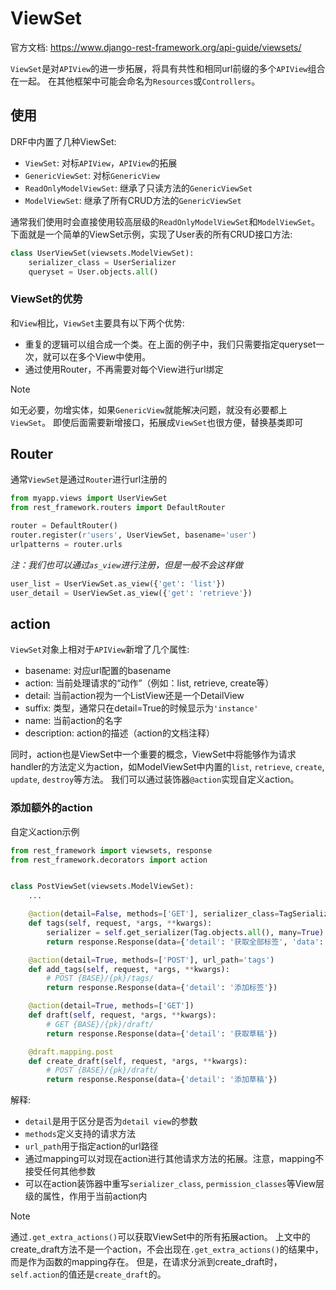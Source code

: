 # ViewSet

官方文档: https://www.django-rest-framework.org/api-guide/viewsets/

`ViewSet`是对`APIView`的进一步拓展，将具有共性和相同url前缀的多个`APIView`组合在一起。
在其他框架中可能会命名为`Resources`或`Controllers`。

## 使用
DRF中内置了几种ViewSet:
* `ViewSet`: 对标`APIView`，`APIView`的拓展
* `GenericViewSet`: 对标`GenericView`
* `ReadOnlyModelViewSet`: 继承了只读方法的`GenericViewSet`
* `ModelViewSet`: 继承了所有CRUD方法的`GenericViewSet`

通常我们使用时会直接使用较高层级的`ReadOnlyModelViewSet`和`ModelViewSet`。
下面就是一个简单的ViewSet示例，实现了User表的所有CRUD接口方法:

```python
class UserViewSet(viewsets.ModelViewSet):
    serializer_class = UserSerializer
    queryset = User.objects.all()

```

### ViewSet的优势
和`View`相比，`ViewSet`主要具有以下两个优势:
* 重复的逻辑可以组合成一个类。在上面的例子中，我们只需要指定queryset一次，就可以在多个View中使用。
* 通过使用Router，不再需要对每个View进行url绑定

> [!Note]
> 如无必要，勿增实体，如果`GenericView`就能解决问题，就没有必要都上`ViewSet`。
> 即使后面需要新增接口，拓展成`ViewSet`也很方便，替换基类即可



## Router

通常`ViewSet`是通过`Router`进行url注册的
```python
from myapp.views import UserViewSet
from rest_framework.routers import DefaultRouter

router = DefaultRouter()
router.register(r'users', UserViewSet, basename='user')
urlpatterns = router.urls
```

*注：我们也可以通过`as_view`进行注册，但是一般不会这样做*
```python
user_list = UserViewSet.as_view({'get': 'list'})
user_detail = UserViewSet.as_view({'get': 'retrieve'})
```

## action
`ViewSet`对象上相对于`APIView`新增了几个属性:
* basename: 对应url配置的basename
* action: 当前处理请求的“动作”（例如：list, retrieve, create等）
* detail: 当前action视为一个ListView还是一个DetailView
* suffix: 类型，通常只在detail=True的时候显示为`'instance'`
* name: 当前action的名字
* description: action的描述（action的文档注释）

同时，action也是ViewSet中一个重要的概念，ViewSet中将能够作为请求handler的方法定义为action，如ModelViewSet中内置的`list`, `retrieve`, `create`, `update`, `destroy`等方法。
我们可以通过装饰器`@action`实现自定义action。


### 添加额外的action
自定义action示例
```python
from rest_framework import viewsets, response
from rest_framework.decorators import action


class PostViewSet(viewsets.ModelViewSet):
    ...

    @action(detail=False, methods=['GET'], serializer_class=TagSerializer)
    def tags(self, request, *args, **kwargs):
        serializer = self.get_serializer(Tag.objects.all(), many=True)
        return response.Response(data={'detail': '获取全部标签', 'data': serializer.data})

    @action(detail=True, methods=['POST'], url_path='tags')
    def add_tags(self, request, *args, **kwargs):
        # POST {BASE}/{pk}/tags/
        return response.Response(data={'detail': '添加标签'})

    @action(detail=True, methods=['GET'])
    def draft(self, request, *args, **kwargs):
        # GET {BASE}/{pk}/draft/
        return response.Response(data={'detail': '获取草稿'})

    @draft.mapping.post
    def create_draft(self, request, *args, **kwargs):
        # POST {BASE}/{pk}/draft/
        return response.Response(data={'detail': '添加草稿'})

```
解释:
* `detail`是用于区分是否为`detail view`的参数
* `methods`定义支持的请求方法
* `url_path`用于指定action的url路径
* 通过mapping可以对现在action进行其他请求方法的拓展。注意，mapping不接受任何其他参数
* 可以在action装饰器中重写`serializer_class`, `permission_classes`等View层级的属性，作用于当前action内

> [!Note]
> 通过`.get_extra_actions()`可以获取ViewSet中的所有拓展action。
> 上文中的create_draft方法不是一个action，不会出现在`.get_extra_actions()`的结果中，而是作为函数的mapping存在。
> 但是，在请求分派到create_draft时，`self.action`的值还是`create_draft`的。


